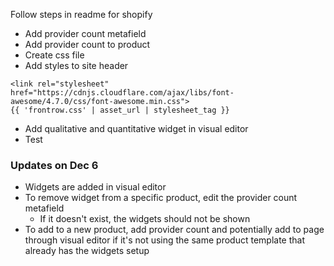 Follow steps in readme for shopify
- Add provider count metafield
- Add provider count to product
- Create css file
- Add styles to site header
```
<link rel="stylesheet" href="https://cdnjs.cloudflare.com/ajax/libs/font-awesome/4.7.0/css/font-awesome.min.css">
{{ 'frontrow.css' | asset_url | stylesheet_tag }}
```
- Add qualitative and quantitative widget in visual editor
- Test


### Updates on Dec 6
- Widgets are added in visual editor
- To remove widget from a specific product, edit the provider count metafield
  - If it doesn't exist, the widgets should not be shown
- To add to a new product, add provider count and potentially add to page through visual editor if it's not using the same product template that already has the widgets setup
